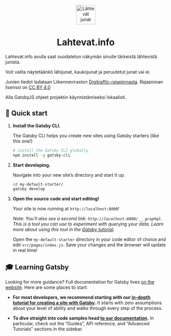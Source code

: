 <p align="center">
  <a href="https://www.lahtevat.info">
    <img alt="Lähtevät junat" src="https://lahtevat.info/icons/icon-192x192.png" width="60" />
  </a>
</p>
<h1 align="center">
  Lahtevat.info
</h1>

Lahtevat.info avulla saat suodatetun näkymän sinulle tärkeistä lähtevistä junista.

Voit valita näytetäänkö lähijunat, kaukojunat ja peruutetut junat vai ei.

Junien tiedot ladataan Liikenneviraston <a
          aria-label="Linkki Liikenneviraston Digitraffic rajapintaan"
          target="_blank"
          rel="noopener noreferrer"
          href="https://rata.digitraffic.fi/"
        >Digitraffic-rajapinnasta</a>. Rajapinnan lisenssi on <a
          aria-label="Linkki rajapinnan lisenssitietoihin"
          target="_blank"
          rel="noopener noreferrer"
          href="https://creativecommons.org/licenses/by/4.0/"
        >CC BY 4.0</a>


Alla GatsbyJS ohjeet projektin käynnistämiseksi lokaalisti.


## 🚀 Quick start

1.  **Install the Gatsby CLI.**

    The Gatsby CLI helps you create new sites using Gatsby starters (like this one!)

    ```sh
    # install the Gatsby CLI globally
    npm install -g gatsby-cli
    ```

2.  **Start developing.**

    Navigate into your new site’s directory and start it up.

    ```sh
    cd my-default-starter/
    gatsby develop
    ```

3.  **Open the source code and start editing!**

    Your site is now running at `http://localhost:8000`!

    _Note: You'll also see a second link: `http://localhost:8000/___graphql`. This is a tool you can use to experiment with querying your data. Learn more about using this tool in the [Gatsby tutorial](https://www.gatsbyjs.org/tutorial/part-five/#introducing-graphiql)._

    Open the `my-default-starter` directory in your code editor of choice and edit `src/pages/index.js`. Save your changes and the browser will update in real time!

## 🎓 Learning Gatsby

Looking for more guidance? Full documentation for Gatsby lives [on the website](https://www.gatsbyjs.org/). Here are some places to start:

- **For most developers, we recommend starting with our [in-depth tutorial for creating a site with Gatsby](https://www.gatsbyjs.org/tutorial/).** It starts with zero assumptions about your level of ability and walks through every step of the process.

- **To dive straight into code samples head [to our documentation](https://www.gatsbyjs.org/docs/).** In particular, check out the “Guides”, API reference, and “Advanced Tutorials” sections in the sidebar.


